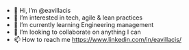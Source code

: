 - 👋 Hi, I’m @eavillacis
- 👀 I’m interested in tech, agile & lean practices
- 🌱 I’m currently learning Engineering management
- 💞️ I’m looking to collaborate on anything I can
- 📫 How to reach me https://www.linkedin.com/in/eavillacis/

<!---
eavillacis/eavillacis is a ✨ special ✨ repository because its `README.md` (this file) appears on your GitHub profile.
You can click the Preview link to take a look at your changes.
--->
